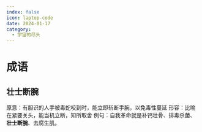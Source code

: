 ```yaml
---
index: false
icon: laptop-code
date: 2024-01-17
category:
  - 宇宙的尽头
---
```


# 成语

## **壮士断腕**

原意：有胆识的人手被毒蛇咬到时，能立即斩断手腕，以免毒性蔓延
形容：比喻在紧要关头，能当机立断，知所取舍
例句：自我革命就是补钙壮骨、排毒杀菌、**壮士断腕**、去腐生肌。
